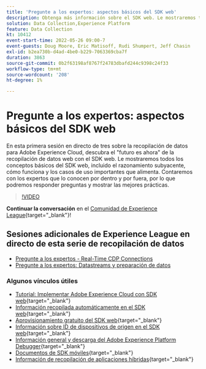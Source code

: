 ```yaml
---
title: 'Pregunte a los expertos: aspectos básicos del SDK web'
description: Obtenga más información sobre el SDK web. Le mostraremos todos los conceptos básicos del SDK web, incluido el razonamiento subyacente, cómo funciona y los casos de uso importantes que alimenta.
solution: Data Collection,Experience Platform
feature: Data Collection
kt: 10412
event-start-time: 2022-05-26 09:00-7
event-guests: Doug Moore, Eric Matisoff, Rudi Shumpert, Jeff Chasin
exl-id: b2ea730b-d4ad-4be0-b229-7063369cba7f
duration: 3863
source-git-commit: 0b2f63198af8767f24783dbafd244c9398c24f33
workflow-type: tm+mt
source-wordcount: '208'
ht-degree: 1%

---
```


# Pregunte a los expertos: aspectos básicos del SDK web

En esta primera sesión en directo de tres sobre la recopilación de datos para Adobe Experience Cloud, descubra el &quot;futuro es ahora&quot; de la recopilación de datos web con el SDK web. Le mostraremos todos los conceptos básicos del SDK web, incluido el razonamiento subyacente, cómo funciona y los casos de uso importantes que alimenta. Contaremos con los expertos que lo conocen por dentro y por fuera, por lo que podremos responder preguntas y mostrar las mejores prácticas.

>[!VIDEO](https://video.tv.adobe.com/v/343335/?quality=12&learn=on)

**Continuar la conversación** en el [Comunidad de Experience League](https://experienceleaguecommunities.adobe.com/t5/adobe-experience-platform-launch/experience-league-live-post-session-discussion-the-basics-of-web/m-p/454159#M283){target="_blank"}!

## Sesiones adicionales de Experience League en directo de esta serie de recopilación de datos

* [Pregunte a los expertos - Real-Time CDP Connections](exl-live-episode-06-23-22.md)
* [Pregunte a los expertos: Datastreams y preparación de datos](exl-live-episode-07-21-22.md)

### Algunos vínculos útiles

* [Tutorial: Implementar Adobe Experience Cloud con SDK web](https://experienceleague.adobe.com/docs/platform-learn/implement-web-sdk/overview.html?lang=es){target="_blank"}
* [Información recopilada automáticamente en el SDK web](https://experienceleague.adobe.com/docs/experience-platform/edge/data-collection/automatic-information.html?lang=en){target="_blank"}
* [Aprovisionamiento gratuito del SDK web](https://adobe.ly/websdkaccess){target="_blank"}
* [Información sobre ID de dispositivos de origen en el SDK web](https://experienceleague.adobe.com/docs/experience-platform/edge/identity/first-party-device-ids.html?lang=es){target="_blank"}
* [Información general y descarga del Adobe Experience Platform Debugger](https://experienceleague.adobe.com/docs/platform-learn/data-collection/debugger/overview.html?lang=en){target="_blank"}
* [Documentos de SDK móviles](https://developer.adobe.com/client-sdks/documentation/){target="_blank"}
* [Información de recopilación de aplicaciones híbridas](https://experienceleague.adobe.com/docs/mobile-services/ios/sdk-reference-ios/hybrid-app.html){target="_blank"}

